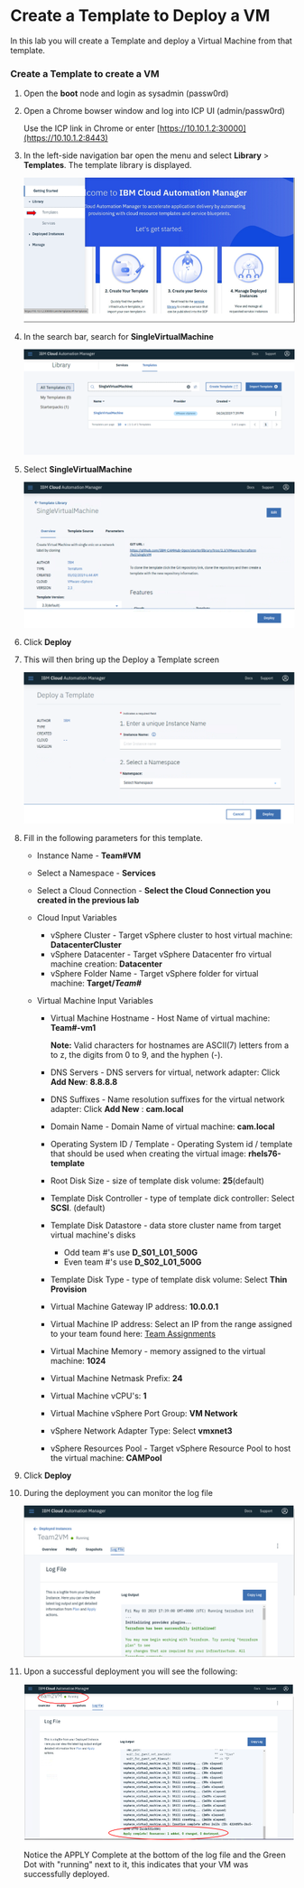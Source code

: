 # Create a Template to Deploy a VM

In this lab you will create a Template and deploy a Virtual Machine from that template.

### Create a Template to create a VM

1. Open the **boot** node and login as sysadmin (passw0rd)

2. Open a Chrome bowser window and log into ICP UI (admin/passw0rd)

   Use the ICP link in Chrome or enter  [https://10.10.1.2:30000](https://10.10.1.2:8443)

3. In the left-side navigation bar open the menu and select **Library** > **Templates**. The template library is displayed.

   ![Lab_1-3_A](../images/Lab_1-3_A.png)



4. In the search bar, search for **SingleVirtualMachine**

   ![Lab_1-3_B](../images/Lab_1-3_B.png)

5. Select **SingleVirtualMachine**

   ![Lab_1-3_C](../images/Lab_1-3_C.png)

6. Click **Deploy**

7. This will then bring up the Deploy a Template screen

   ![Lab_1-3_D](../images/Lab_1-3_D.png)

8. Fill in the following parameters for this template.

   - Instance Name - **Team#VM**
   - Select a Namespace - **Services**
   - Select a Cloud Connection - **Select the Cloud Connection you created in the previous lab**

   - Cloud Input Variables
     - vSphere Cluster - Target vSphere cluster to host virtual machine: **DatacenterCluster**
     - vSphere Datacenter - Target vSphere Datacenter fro virtual machine creation: **Datacenter**
     - vSphere Folder Name - Target vSphere folder for virtual machine:  **Target/*Team#***

   - Virtual Machine Input Variables

     - Virtual Machine Hostname - Host Name of virtual machine:  **Team#-vm1**
  
       **Note:** Valid characters for hostnames are ASCII(7) letters from a to z, the digits from 0 to 9, and the hyphen (-).

     - DNS Servers - DNS servers for virtual, network adapter: Click **Add New**:  **8.8.8.8**

     - DNS Suffixes - Name resolution suffixes for the virtual network adapter: Click **Add New** :   **cam.local**

     - Domain Name - Domain Name of virtual machine:  **cam.local**

     - Operating System ID / Template - Operating System id / template that should be used when creating the virtual image:  **rhels76-template**

     - Root Disk Size - size of template disk volume:  **25**(default)

     - Template Disk Controller - type of template dick controller: Select **SCSI**. (default)

     - Template Disk Datastore - data store cluster name from target virtual machine's disks 
       - Odd team #'s use **D_S01_L01_500G**
       - Even team #'s use **D_S02_L01_500G**

     - Template Disk Type - type of template disk volume: Select **Thin Provision**

     - Virtual Machine Gateway IP address: **10.0.0.1**

     - Virtual Machine IP address: Select an IP from the range assigned to your team found here: [Team Assignments](https://github.ibm.com/john-webb/cam4admins/blob/master/Team_Assignments.md)

     - Virtual Machine Memory - memory assigned to the virtual machine: **1024**

     - Virtual Machine Netmask Prefix:  **24**

     - Virtual Machine vCPU's: **1**

     - Virtual Machine vSphere Port Group: **VM Network**

     - vSphere Network Adapter Type: Select **vmxnet3**

     - vSphere Resources Pool - Target vSphere Resource Pool to host the virtual machine:  **CAMPool**

9. Click **Deploy**

10. During the deployment you can monitor the log file
   
    ![Lab_1-3_E](../images/Lab_1-3_E.png)

11. Upon a successful deployment you will see the following:
   
    ![Lab_1-3_F](../images/Lab_1-3_F.png)
    
    Notice the APPLY Complete at the bottom of the log file and the Green Dot with "running" next to it,  this indicates that your VM was successfully deployed.


